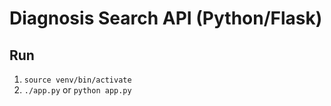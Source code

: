 # Diagnosis Search API (Python/Flask)

## Run
1. `source venv/bin/activate`
2. `./app.py` or `python app.py`

